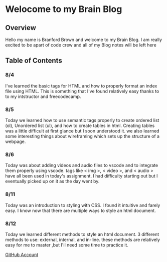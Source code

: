 # Welocome to my Brain Blog 

## Overview
Hello my name is Branford Brown and welcome to my Brain Blog. I am really excited to be apart of code crew and all of my Blog notes will be left here

## Table of Contents
### 8/4
I've learned the basic tags for HTML and how to properly format an index file using HTML. This is something that I've found relatively easy thanks to to my intstructor and freecodecamp.

### 8/5
Today we learned how to use semantic tags properly to create ordered list (ol), Unordered list (ul), and how to create tables in html. Creating tables was a little difficult at first glance but I soon understood it. we also learned some interesting things about wireframing which sets up the structure of a webpage.

### 8/6
Today was about adding videos and audio files to vscode and to integrate them properly using vscode. tags like < img >, < video >, and < audio > have all been used in today's assignment. I had difficulty starting out but I eventually picked up on it as the day went by.

### 8/11
Today was an introduction to styling with CSS. I found it intuitive and farely easy. I know now that there are multiple ways to style an html document.

### 8/12
Today we learned different methods to style an html document. 3 different methods to use: external, internal, and in-line. these methods are relatively easy for me to master ,but I'll need some time to practice it.



[GitHub Account](https://github.com/Brranforrd/Brranforrd)

